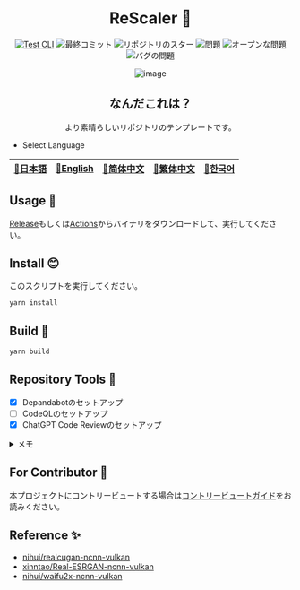 <div align="center">

# ReScaler 🌟

<!-- s;HidemaruOwO/ReScaler/g;User/Repository;g -->

[![Test CLI](https://github.com/HidemaruOwO/ReScaler/g/actions/workflows/test.yml/badge.svg)](https://github.com/HidemaruOwO/ReScaler/g/actions/workflows/test.yml)
![最終コミット](https://img.shields.io/github/last-commit/HidemaruOwO/ReScaler/g?style=flat-square)
![リポジトリのスター](https://img.shields.io/github/stars/HidemaruOwO/ReScaler/g?style=flat-square)
![問題](https://img.shields.io/github/issues/HidemaruOwO/ReScaler/g?style=flat-square)
![オープンな問題](https://img.shields.io/github/issues-raw/HidemaruOwO/ReScaler/g?style=flat-square)
![バグの問題](https://img.shields.io/github/issues/HidemaruOwO/ReScaler/g/bug?style=flat-square)

![image](https://github.com/HidemaruOwO/ReScaler/g/assets/82384920/bf4ccddf-3eae-4fae-97f4-d2b59bec919f)

## なんだこれは？

より素晴らしいリポジトリのテンプレートです。

</div>

- Select Language

<table>
  <thead>
    <tr>
      <th style="text-align:center"><a href="README.md">🎌日本語</a></th>
      <th style="text-align:center"><a href="README.en.md">🤡English</a></th>
      <th style="text-align:center"><a href="README.zh-CN.md">🐉简体中文</a></th>
      <th style="text-align:center"><a href="README.zh-TW.md">🍜繁体中文</a></th>
      <th style="text-align:center"><a href="README.ko.md">🌸한국어</a></th>
    </tr>
  </thead>
</table>

## Usage 💨

[Release](https://github.com/HidemaruOwO/ReScaler/releases/latest)もしくは[Actions](https://github.com/HidemaruOwO/ReScaler/actions/workflows/build.yml)からバイナリをダウンロードして、実行してください。

## Install 😊

このスクリプトを実行してください。

```bash
yarn install
```

## Build 🔨

```bash
yarn build
```

## Repository Tools 🔧

- [x] Depandabotのセットアップ
- [ ] CodeQLのセットアップ
- [x] ChatGPT Code Reviewのセットアップ

<details>
<summary>メモ</summary>

- Depandabotのセットアップ
  - `.github/dependabot.yml`の`package-ecosystem`に値を設定 (例: npm,yarn,pip)
- CodeQLのセットアップ
  - https://dev.classmethod.jp/articles/github-code-scanning/
  - [対応言語](https://codeql.github.com/docs/codeql-overview/supported-languages-and-frameworks/)
- GPT PRのセットアップ
  - リポジトリの`Secret Value`に`OPENAI_API_KEY`の設定
  - https://github.com/anc95/ChatGPT-CodeReview/blob/main/README.ja.md

</details>

## For Contributor 🤝

本プロジェクトにコントリービュートする場合は[コントリービュートガイド](docs/README.md)をお読みください。

## Reference ✨

- [nihui/realcugan-ncnn-vulkan](https://github.com/nihui/realcugan-ncnn-vulkan)
- [xinntao/Real-ESRGAN-ncnn-vulkan](https://github.com/xinntao/Real-ESRGAN-ncnn-vulkan)
- [nihui/waifu2x-ncnn-vulkan](https://github.com/nihui/waifu2x-ncnn-vulkan)
